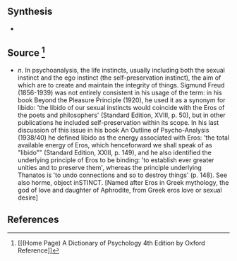 ## Synthesis
- 
## Source [^1]
- $n$. In psychoanalysis, the life instincts, usually including both the sexual instinct and the ego instinct (the self-preservation instinct), the aim of which are to create and maintain the integrity of things. Sigmund Freud (1856-1939) was not entirely consistent in his usage of the term: in his book Beyond the Pleasure Principle (1920), he used it as a synonym for libido: 'the libido of our sexual instincts would coincide with the Eros of the poets and philosophers' (Standard Edition, XVIII, p. 50), but in other publications he included self-preservation within its scope. In his last discussion of this issue in his book An Outline of Psycho-Analysis (1938/40) he defined libido as the energy associated with Eros: 'the total available energy of Eros, which henceforward we shall speak of as "libido"" (Standard Edition, XXIII, p. 149), and he also identified the underlying principle of Eros to be binding: 'to establish ever greater unities and to preserve them', whereas the principle underlying Thanatos is 'to undo connections and so to destroy things' (p. 148). See also horme, object inSTINCT. \[Named after Eros in Greek mythology, the god of love and daughter of Aphrodite, from Greek eros love or sexual desire]
## References

[^1]: [[(Home Page) A Dictionary of Psychology 4th Edition by Oxford Reference]]